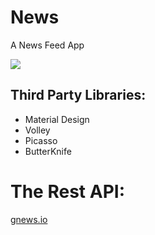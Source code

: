 # News
A News Feed App

![](image/images.gif)

## Third Party Libraries:
- Material Design
- Volley
- Picasso
- ButterKnife
# The Rest API:
[gnews.io](https://gnews.io)
